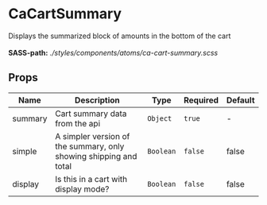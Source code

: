 # CaCartSummary

Displays the summarized block of amounts in the bottom of the cart<br><br> **SASS-path:** _./styles/components/atoms/ca-cart-summary.scss_

## Props

<!-- @vuese:CaCartSummary:props:start -->
|Name|Description|Type|Required|Default|
|---|---|---|---|---|
|summary|Cart summary data from the api|`Object`|`true`|-|
|simple|A simpler version of the summary, only showing shipping and total|`Boolean`|`false`|false|
|display|Is this in a cart with display mode?|`Boolean`|`false`|false|

<!-- @vuese:CaCartSummary:props:end -->


